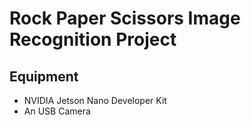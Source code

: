 #  Rock Paper Scissors Image Recognition Project

## Equipment
- NVIDIA Jetson Nano Developer Kit
- An USB Camera
